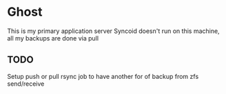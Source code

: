 # Ghost

This is my primary application server
Syncoid doesn't run on this machine, all my backups are done via pull

## TODO

Setup push or pull rsync job to have another for of backup from zfs send/receive